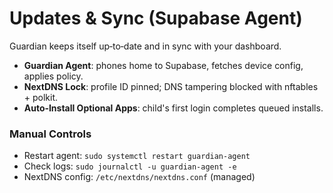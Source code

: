 
# Updates & Sync (Supabase Agent)

Guardian keeps itself up‑to‑date and in sync with your dashboard.

- **Guardian Agent**: phones home to Supabase, fetches device config, applies policy.
- **NextDNS Lock**: profile ID pinned; DNS tampering blocked with nftables + polkit.
- **Auto‑Install Optional Apps**: child's first login completes queued installs.

### Manual Controls
- Restart agent: `sudo systemctl restart guardian-agent`
- Check logs: `sudo journalctl -u guardian-agent -e`
- NextDNS config: `/etc/nextdns/nextdns.conf` (managed)
